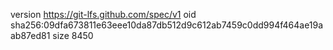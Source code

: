 version https://git-lfs.github.com/spec/v1
oid sha256:09dfa673811e63eee10da87db512d9c612ab7459c0dd994f464ae19aab87ed81
size 8450
